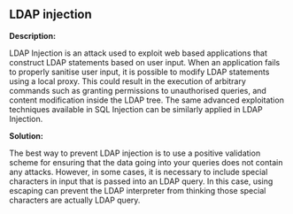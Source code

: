 
LDAP injection
-------

**Description:**

LDAP Injection is an attack used to exploit web based applications that 
construct LDAP statements based on user input. When an application fails to properly 
sanitise user input, it is possible to modify LDAP statements using a local proxy. 
This could result in the execution of arbitrary commands such as granting permissions to 
unauthorised queries, and content modification inside the LDAP tree.
The same advanced exploitation techniques available in SQL Injection can be similarly 
applied in LDAP Injection.


**Solution:**

The best way to prevent LDAP injection is to use a positive validation scheme for ensuring 
that the data going into your queries does not contain any attacks. However, in some cases, 
it is necessary to include special characters in input that is passed into an LDAP query. 
In this case, using escaping can prevent the LDAP interpreter from thinking those special 
characters are actually LDAP query.
